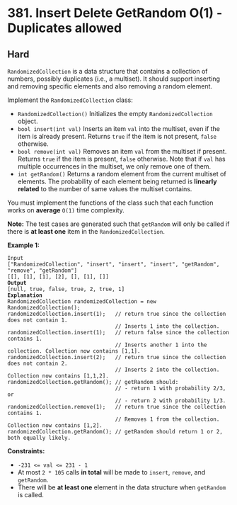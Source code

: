 # 381. Insert Delete GetRandom O(1) - Duplicates allowed

## Hard



`RandomizedCollection` is a data structure that contains a collection of numbers, possibly duplicates (i.e., a multiset). It should support inserting and removing specific elements and also removing a random element.

Implement the `RandomizedCollection` class:

* `RandomizedCollection()` Initializes the empty `RandomizedCollection` object.
* `bool insert(int val)` Inserts an item `val` into the multiset, even if the item is already present. Returns `true` if the item is not present, `false` otherwise.
* `bool remove(int val)` Removes an item `val` from the multiset if present. Returns `true` if the item is present, `false` otherwise. Note that if `val` has multiple occurrences in the multiset, we only remove one of them.
* `int getRandom()` Returns a random element from the current multiset of elements. The probability of each element being returned is **linearly related** to the number of same values the multiset contains.

You must implement the functions of the class such that each function works on **average** `O(1)` time complexity.

**Note:** The test cases are generated such that `getRandom` will only be called if there is **at least one** item in the `RandomizedCollection`.

&#x20;

**Example 1:**

<pre><code>Input
["RandomizedCollection", "insert", "insert", "insert", "getRandom", "remove", "getRandom"]
[[], [1], [1], [2], [], [1], []]
<strong>Output
</strong>[null, true, false, true, 2, true, 1]
<strong>Explanation
</strong>RandomizedCollection randomizedCollection = new RandomizedCollection();
randomizedCollection.insert(1);   // return true since the collection does not contain 1.
                                  // Inserts 1 into the collection.
randomizedCollection.insert(1);   // return false since the collection contains 1.
                                  // Inserts another 1 into the collection. Collection now contains [1,1].
randomizedCollection.insert(2);   // return true since the collection does not contain 2.
                                  // Inserts 2 into the collection. Collection now contains [1,1,2].
randomizedCollection.getRandom(); // getRandom should:
                                  // - return 1 with probability 2/3, or
                                  // - return 2 with probability 1/3.
randomizedCollection.remove(1);   // return true since the collection contains 1.
                                  // Removes 1 from the collection. Collection now contains [1,2].
randomizedCollection.getRandom(); // getRandom should return 1 or 2, both equally likely.
</code></pre>

&#x20;

**Constraints:**

* `-231 <= val <= 231 - 1`
* At most `2 * 105` calls **in total** will be made to `insert`, `remove`, and `getRandom`.
* There will be **at least one** element in the data structure when `getRandom` is called.
